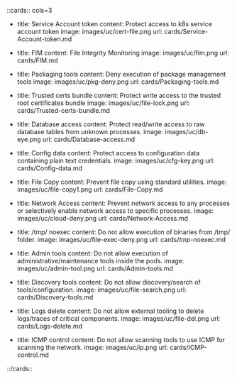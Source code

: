 [comment]: <> (This is an auto-generated file. Do not edit manually.)

::cards:: cols=3

- title: Service Account token
  content: Protect access to k8s service account token
  image: images/uc/cert-file.png
  url: cards/Service-Account-token.md

- title: FIM
  content: File Integrity Monitoring
  image: images/uc/fim.png
  url: cards/FIM.md

- title: Packaging tools
  content: Deny execution of package management tools
  image: images/uc/pkg-deny.png
  url: cards/Packaging-tools.md

- title: Trusted certs bundle
  content: Protect write access to the trusted root certificates bundle
  image: images/uc/file-lock.png
  url: cards/Trusted-certs-bundle.md

- title: Database access
  content: Protect read/write access to raw database tables from unknown processes.
  image: images/uc/db-eye.png
  url: cards/Database-access.md

- title: Config data
  content: Protect access to configuration data containing plain text credentials.
  image: images/uc/cfg-key.png
  url: cards/Config-data.md

- title: File Copy
  content: Prevent file copy using standard utilities.
  image: images/uc/file-copy1.png
  url: cards/File-Copy.md

- title: Network Access
  content: Prevent network access to any processes or selectively enable network access to specific processes.
  image: images/uc/cloud-deny.png
  url: cards/Network-Access.md

- title: /tmp/ noexec
  content: Do not allow execution of binaries from /tmp/ folder.
  image: images/uc/file-exec-deny.png
  url: cards/_tmp_-noexec.md

- title: Admin tools
  content: Do not allow execution of administrative/maintenance tools inside the pods.
  image: images/uc/admin-tool.png
  url: cards/Admin-tools.md

- title: Discovery tools
  content: Do not allow discovery/search of tools/configuration.
  image: images/uc/file-search.png
  url: cards/Discovery-tools.md

- title: Logs delete
  content: Do not allow external tooling to delete logs/traces of critical components.
  image: images/uc/file-del.png
  url: cards/Logs-delete.md

- title: ICMP control
  content: Do not allow scanning tools to use ICMP for scanning the network.
  image: images/uc/ip.png
  url: cards/ICMP-control.md

::/cards::

